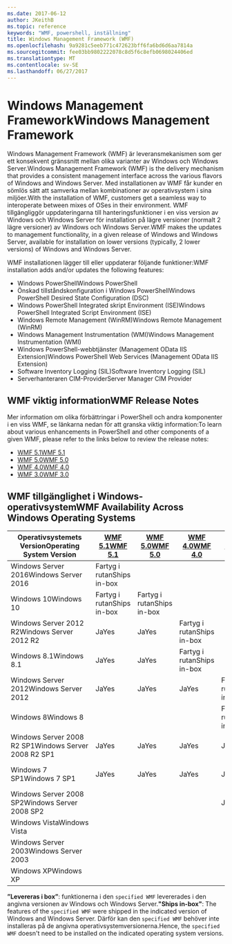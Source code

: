 ```yaml
---
ms.date: 2017-06-12
author: JKeithB
ms.topic: reference
keywords: "WMF, powershell, inställning"
title: Windows Management Framework (WMF)
ms.openlocfilehash: 9a9281c5eeb771c472623bff6fa6bd6d6aa7814a
ms.sourcegitcommit: fee03bb9802222078c8d5f6c8efb0698024406ed
ms.translationtype: MT
ms.contentlocale: sv-SE
ms.lasthandoff: 06/27/2017
---
```

# <a name="windows-management-framework"></a><span data-ttu-id="4039c-103">Windows Management Framework</span><span class="sxs-lookup"><span data-stu-id="4039c-103">Windows Management Framework</span></span>

<span data-ttu-id="4039c-104">Windows Management Framework (WMF) är leveransmekanismen som ger ett konsekvent gränssnitt mellan olika varianter av Windows och Windows Server.</span><span class="sxs-lookup"><span data-stu-id="4039c-104">Windows Management Framework (WMF) is the delivery mechanism that provides a consistent management interface across the various flavors of Windows and Windows Server.</span></span>
<span data-ttu-id="4039c-105">Med installationen av WMF får kunder en sömlös sätt att samverka mellan kombinationer av operativsystem i sina miljöer.</span><span class="sxs-lookup"><span data-stu-id="4039c-105">With the installation of WMF, customers get a seamless way to interoperate between mixes of OSes in their environment.</span></span>
<span data-ttu-id="4039c-106">WMF tillgängliggör uppdateringarna till hanteringsfunktioner i en viss version av Windows och Windows Server för installation på lägre versioner (normalt 2 lägre versioner) av Windows och Windows Server.</span><span class="sxs-lookup"><span data-stu-id="4039c-106">WMF makes the updates to management functionality, in a given release of Windows and Windows Server, available for installation on lower versions (typically, 2 lower versions) of Windows and Windows Server.</span></span>

<span data-ttu-id="4039c-107">WMF installationen lägger till eller uppdaterar följande funktioner:</span><span class="sxs-lookup"><span data-stu-id="4039c-107">WMF installation adds and/or updates the following features:</span></span>

- <span data-ttu-id="4039c-108">Windows PowerShell</span><span class="sxs-lookup"><span data-stu-id="4039c-108">Windows PowerShell</span></span>
- <span data-ttu-id="4039c-109">Önskad tillståndskonfiguration i Windows PowerShell</span><span class="sxs-lookup"><span data-stu-id="4039c-109">Windows PowerShell Desired State Configuration (DSC)</span></span>
- <span data-ttu-id="4039c-110">Windows PowerShell Integrated skript Environment (ISE)</span><span class="sxs-lookup"><span data-stu-id="4039c-110">Windows PowerShell Integrated Script Environment (ISE)</span></span>
- <span data-ttu-id="4039c-111">Windows Remote Management (WinRM)</span><span class="sxs-lookup"><span data-stu-id="4039c-111">Windows Remote Management (WinRM)</span></span>
- <span data-ttu-id="4039c-112">Windows Management Instrumentation (WMI)</span><span class="sxs-lookup"><span data-stu-id="4039c-112">Windows Management Instrumentation (WMI)</span></span>
- <span data-ttu-id="4039c-113">Windows PowerShell-webbtjänster (Management OData IIS Extension)</span><span class="sxs-lookup"><span data-stu-id="4039c-113">Windows PowerShell Web Services (Management OData IIS Extension)</span></span>
- <span data-ttu-id="4039c-114">Software Inventory Logging (SIL)</span><span class="sxs-lookup"><span data-stu-id="4039c-114">Software Inventory Logging (SIL)</span></span>
- <span data-ttu-id="4039c-115">Serverhanteraren CIM-Provider</span><span class="sxs-lookup"><span data-stu-id="4039c-115">Server Manager CIM Provider</span></span>

## <a name="wmf-release-notes"></a><span data-ttu-id="4039c-116">WMF viktig information</span><span class="sxs-lookup"><span data-stu-id="4039c-116">WMF Release Notes</span></span>

<span data-ttu-id="4039c-117">Mer information om olika förbättringar i PowerShell och andra komponenter i en viss WMF, se länkarna nedan för att granska viktig information:</span><span class="sxs-lookup"><span data-stu-id="4039c-117">To learn about various enhancements in PowerShell and other components of a given WMF, please refer to the links below to review the release notes:</span></span>

- [<span data-ttu-id="4039c-118">WMF 5.1</span><span class="sxs-lookup"><span data-stu-id="4039c-118">WMF 5.1</span></span>](5.1/release-notes.md)
- [<span data-ttu-id="4039c-119">WMF 5.0</span><span class="sxs-lookup"><span data-stu-id="4039c-119">WMF 5.0</span></span>](5.0/releasenotes.md)
- [<span data-ttu-id="4039c-120">WMF 4.0</span><span class="sxs-lookup"><span data-stu-id="4039c-120">WMF 4.0</span></span>](https://download.microsoft.com/download/3/D/6/3D61D262-8549-4769-A660-230B67E15B25/Windows%20Management%20Framework%204%200%20Release%20Notes.docx)
- [<span data-ttu-id="4039c-121">WMF 3.0</span><span class="sxs-lookup"><span data-stu-id="4039c-121">WMF 3.0</span></span>](https://download.microsoft.com/download/E/7/6/E76850B8-DA6E-4FF5-8CCE-A24FC513FD16/WMF%203%20Release%20Notes.docx)

## <a name="wmf-availability-across-windows-operating-systems"></a><span data-ttu-id="4039c-122">WMF tillgänglighet i Windows-operativsystem</span><span class="sxs-lookup"><span data-stu-id="4039c-122">WMF Availability Across Windows Operating Systems</span></span>

| <span data-ttu-id="4039c-123">Operativsystemets Version</span><span class="sxs-lookup"><span data-stu-id="4039c-123">Operating System Version</span></span> | [<span data-ttu-id="4039c-124">WMF 5.1</span><span class="sxs-lookup"><span data-stu-id="4039c-124">WMF 5.1</span></span>](https://aka.ms/wmf51download) | [<span data-ttu-id="4039c-125">WMF 5.0</span><span class="sxs-lookup"><span data-stu-id="4039c-125">WMF 5.0</span></span>](https://aka.ms/wmf5download) | [<span data-ttu-id="4039c-126">WMF 4.0</span><span class="sxs-lookup"><span data-stu-id="4039c-126">WMF 4.0</span></span>](https://aka.ms/wmf4download) |  [<span data-ttu-id="4039c-127">WMF 3.0</span><span class="sxs-lookup"><span data-stu-id="4039c-127">WMF 3.0</span></span>](https://aka.ms/wmf3download) | [<span data-ttu-id="4039c-128">WMF 2.0</span><span class="sxs-lookup"><span data-stu-id="4039c-128">WMF 2.0</span></span>](https://aka.ms/wmf2download) |
| ------------------------ | ----------- | ----------- | ----------- | ------------ |  ------------- |
| <span data-ttu-id="4039c-129">Windows Server 2016</span><span class="sxs-lookup"><span data-stu-id="4039c-129">Windows Server 2016</span></span> | <span data-ttu-id="4039c-130">Fartyg i rutan</span><span class="sxs-lookup"><span data-stu-id="4039c-130">Ships in-box</span></span> |  |  |  |  |
| <span data-ttu-id="4039c-131">Windows 10</span><span class="sxs-lookup"><span data-stu-id="4039c-131">Windows 10</span></span> | <span data-ttu-id="4039c-132">Fartyg i rutan</span><span class="sxs-lookup"><span data-stu-id="4039c-132">Ships in-box</span></span> | <span data-ttu-id="4039c-133">Fartyg i rutan</span><span class="sxs-lookup"><span data-stu-id="4039c-133">Ships in-box</span></span>  | | | |  
| <span data-ttu-id="4039c-134">Windows Server 2012 R2</span><span class="sxs-lookup"><span data-stu-id="4039c-134">Windows Server 2012 R2</span></span>| <span data-ttu-id="4039c-135">Ja</span><span class="sxs-lookup"><span data-stu-id="4039c-135">Yes</span></span> | <span data-ttu-id="4039c-136">Ja</span><span class="sxs-lookup"><span data-stu-id="4039c-136">Yes</span></span> | <span data-ttu-id="4039c-137">Fartyg i rutan</span><span class="sxs-lookup"><span data-stu-id="4039c-137">Ships in-box</span></span> |  |  |
| <span data-ttu-id="4039c-138">Windows 8.1</span><span class="sxs-lookup"><span data-stu-id="4039c-138">Windows 8.1</span></span> | <span data-ttu-id="4039c-139">Ja</span><span class="sxs-lookup"><span data-stu-id="4039c-139">Yes</span></span> | <span data-ttu-id="4039c-140">Ja</span><span class="sxs-lookup"><span data-stu-id="4039c-140">Yes</span></span> |  <span data-ttu-id="4039c-141">Fartyg i rutan</span><span class="sxs-lookup"><span data-stu-id="4039c-141">Ships in-box</span></span> |  |  |
| <span data-ttu-id="4039c-142">Windows Server 2012</span><span class="sxs-lookup"><span data-stu-id="4039c-142">Windows Server 2012</span></span> | <span data-ttu-id="4039c-143">Ja</span><span class="sxs-lookup"><span data-stu-id="4039c-143">Yes</span></span> | <span data-ttu-id="4039c-144">Ja</span><span class="sxs-lookup"><span data-stu-id="4039c-144">Yes</span></span> | <span data-ttu-id="4039c-145">Ja</span><span class="sxs-lookup"><span data-stu-id="4039c-145">Yes</span></span> |  <span data-ttu-id="4039c-146">Fartyg i rutan</span><span class="sxs-lookup"><span data-stu-id="4039c-146">Ships in-box</span></span> | |
| <span data-ttu-id="4039c-147">Windows 8</span><span class="sxs-lookup"><span data-stu-id="4039c-147">Windows 8</span></span> |  |  |  | <span data-ttu-id="4039c-148">Fartyg i rutan</span><span class="sxs-lookup"><span data-stu-id="4039c-148">Ships in-box</span></span> | |
| <span data-ttu-id="4039c-149">Windows Server 2008 R2 SP1</span><span class="sxs-lookup"><span data-stu-id="4039c-149">Windows Server 2008 R2 SP1</span></span> | <span data-ttu-id="4039c-150">Ja</span><span class="sxs-lookup"><span data-stu-id="4039c-150">Yes</span></span> | <span data-ttu-id="4039c-151">Ja</span><span class="sxs-lookup"><span data-stu-id="4039c-151">Yes</span></span> | <span data-ttu-id="4039c-152">Ja</span><span class="sxs-lookup"><span data-stu-id="4039c-152">Yes</span></span> |  <span data-ttu-id="4039c-153">Ja</span><span class="sxs-lookup"><span data-stu-id="4039c-153">Yes</span></span>| <span data-ttu-id="4039c-154">Fartyg i rutan</span><span class="sxs-lookup"><span data-stu-id="4039c-154">Ships in-box</span></span> |
| <span data-ttu-id="4039c-155">Windows 7 SP1</span><span class="sxs-lookup"><span data-stu-id="4039c-155">Windows 7 SP1</span></span>  | <span data-ttu-id="4039c-156">Ja</span><span class="sxs-lookup"><span data-stu-id="4039c-156">Yes</span></span> | <span data-ttu-id="4039c-157">Ja</span><span class="sxs-lookup"><span data-stu-id="4039c-157">Yes</span></span> | <span data-ttu-id="4039c-158">Ja</span><span class="sxs-lookup"><span data-stu-id="4039c-158">Yes</span></span> | <span data-ttu-id="4039c-159">Ja</span><span class="sxs-lookup"><span data-stu-id="4039c-159">Yes</span></span> | <span data-ttu-id="4039c-160">Fartyg i rutan</span><span class="sxs-lookup"><span data-stu-id="4039c-160">Ships in-box</span></span> |
| <span data-ttu-id="4039c-161">Windows Server 2008 SP2</span><span class="sxs-lookup"><span data-stu-id="4039c-161">Windows Server 2008 SP2</span></span> | | | | <span data-ttu-id="4039c-162">Ja</span><span class="sxs-lookup"><span data-stu-id="4039c-162">Yes</span></span> | <span data-ttu-id="4039c-163">Ja</span><span class="sxs-lookup"><span data-stu-id="4039c-163">Yes</span></span> |
| <span data-ttu-id="4039c-164">Windows Vista</span><span class="sxs-lookup"><span data-stu-id="4039c-164">Windows Vista</span></span> | | | | | <span data-ttu-id="4039c-165">Ja</span><span class="sxs-lookup"><span data-stu-id="4039c-165">Yes</span></span> |
| <span data-ttu-id="4039c-166">Windows Server 2003</span><span class="sxs-lookup"><span data-stu-id="4039c-166">Windows Server 2003</span></span>| | | |  | <span data-ttu-id="4039c-167">Ja</span><span class="sxs-lookup"><span data-stu-id="4039c-167">Yes</span></span> |
| <span data-ttu-id="4039c-168">Windows XP</span><span class="sxs-lookup"><span data-stu-id="4039c-168">Windows XP</span></span> | | | |  | <span data-ttu-id="4039c-169">Ja</span><span class="sxs-lookup"><span data-stu-id="4039c-169">Yes</span></span> |

<span data-ttu-id="4039c-170">**”Levereras i box”**: funktionerna i den `specified WMF` levererades i den angivna versionen av Windows och Windows Server.</span><span class="sxs-lookup"><span data-stu-id="4039c-170">**"Ships in-box"**: The features of the `specified WMF` were shipped in the indicated version of  Windows and Windows Server.</span></span>
<span data-ttu-id="4039c-171">Därför kan den `specified WMF` behöver inte installeras på de angivna operativsystemversionerna.</span><span class="sxs-lookup"><span data-stu-id="4039c-171">Hence, the `specified WMF` doesn't need to be installed on the indicated operating system versions.</span></span>

